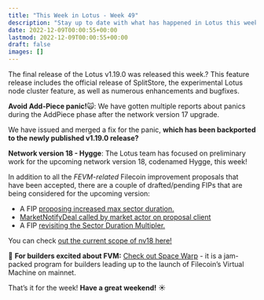 ```yaml
---
title: "This Week in Lotus - Week 49"
description: "Stay up to date with what has happened in Lotus this week"
date: 2022-12-09T00:00:55+00:00
lastmod: 2022-12-09T00:00:55+00:00
draft: false
images: []
---
```


The final release of the Lotus v1.19.0 was released this week.? This feature release includes the official release of SplitStore, the experimental Lotus node cluster feature, as well as numerous enhancements and bugfixes.

**Avoid Add-Piece panic!**:scream_cat::
We have gotten multiple reports about panics during the AddPiece phase after the network version 17 upgrade.

We have issued and merged a fix for the panic, **which has been backported to the newly published v1.19.0 release?**

**Network version 18 - Hygge**:
The Lotus team has focused on preliminary work for the upcoming network version 18, codenamed Hygge, this week!

In addition to all the *FEVM-related* Filecoin improvement proposals that have been accepted, there are a couple of drafted/pending FIPs that are being considered for the upcoming version:

- A FIP [proposing increased max sector duration.](https://github.com/filecoin-project/FIPs/blob/7a098c8003ff559d6a9a66663967c14ef0026c01/FIPS/fip-xxxx-sector-commitment-duration.md)
- [MarketNotifyDeal called by market actor on proposal client](https://github.com/filecoin-project/FIPs/discussions/549)
- A FIP [revisiting the Sector Duration Multipler.](https://github.com/filecoin-project/FIPs/discussions/554)

You can check [out the current scope of nv18 here!](https://github.com/filecoin-project/tpm/discussions/115#discussioncomment-4337719)

:milky_way: **For builders excited about FVM:**
[Check out Space Warp](https://spacewarp.fvm.dev/) - it is a jam-packed program for builders leading up to the launch of Filecoin’s Virtual Machine on mainnet.

That’s it for the week! **Have a great weekend!** :sunny: